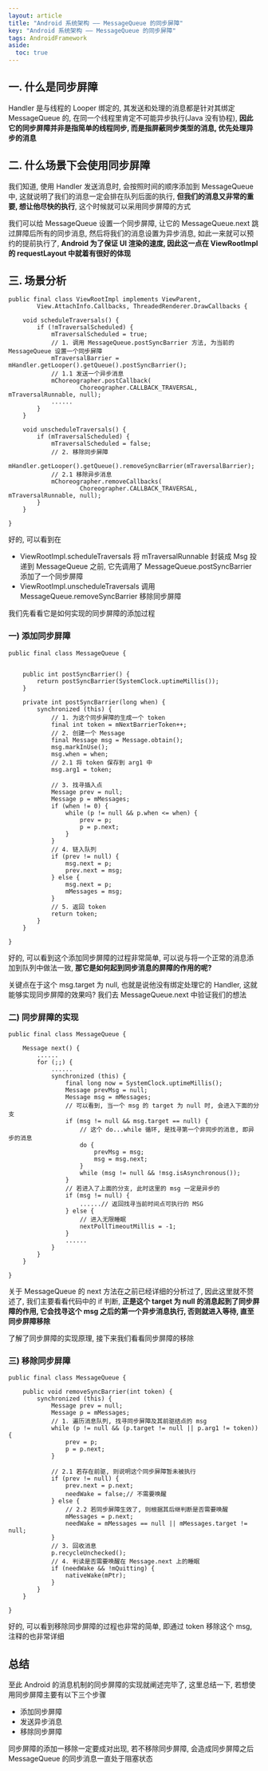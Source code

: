 ```yaml
---
layout: article
title: "Android 系统架构 —— MessageQueue 的同步屏障"
key: "Android 系统架构 —— MessageQueue 的同步屏障" 
tags: AndroidFramework
aside:
  toc: true
---
```


<!--more-->
## 一. 什么是同步屏障
Handler 是与线程的 Looper 绑定的, 其发送和处理的消息都是针对其绑定 MessageQueue 的, 在同一个线程里肯定不可能异步执行(Java 没有协程), **因此它的同步屏障并非是指简单的线程同步, 而是指屏蔽同步类型的消息, 优先处理异步的消息**

## 二. 什么场景下会使用同步屏障
我们知道, 使用 Handler 发送消息时, 会按照时间的顺序添加到 MessageQueue 中, 这就说明了我们的消息一定会排在队列后面的执行, **但我们的消息又非常的重要, 想让他尽快的执行**, 这个时候就可以采用同步屏障的方式

我们可以给 MessageQueue 设置一个同步屏障, 让它的 MessageQueue.next 跳过屏障后所有的同步消息, 然后将我们的消息设置为异步消息, 如此一来就可以预约的提前执行了, **Android 为了保证 UI 渲染的速度, 因此这一点在 ViewRootImpl 的 requestLayout 中就着有很好的体现**

<!--more-->

## 三. 场景分析
```
public final class ViewRootImpl implements ViewParent,
        View.AttachInfo.Callbacks, ThreadedRenderer.DrawCallbacks {
    
    void scheduleTraversals() {
        if (!mTraversalScheduled) {
            mTraversalScheduled = true;
            // 1. 调用 MessageQueue.postSyncBarrier 方法, 为当前的 MessageQueue 设置一个同步屏障
            mTraversalBarrier = mHandler.getLooper().getQueue().postSyncBarrier();
            // 1.1 发送一个异步消息
            mChoreographer.postCallback(
                    Choreographer.CALLBACK_TRAVERSAL, mTraversalRunnable, null);
            ......
        }
    }

    void unscheduleTraversals() {
        if (mTraversalScheduled) {
            mTraversalScheduled = false;
            // 2. 移除同步屏障
            mHandler.getLooper().getQueue().removeSyncBarrier(mTraversalBarrier);
            // 2.1 移除异步消息
            mChoreographer.removeCallbacks(
                    Choreographer.CALLBACK_TRAVERSAL, mTraversalRunnable, null);
        }
    }
                
}
```
好的, 可以看到在 
- ViewRootImpl.scheduleTraversals 将 mTraversalRunnable 封装成 Msg 投递到 MessageQueue 之前, 它先调用了 MessageQueue.postSyncBarrier 添加了一个同步屏障
- ViewRootImpl.unscheduleTraversals 调用 MessageQueue.removeSyncBarrier 移除同步屏障

我们先看看它是如何实现的同步屏障的添加过程

### 一) 添加同步屏障
```
public final class MessageQueue {
    
    
    public int postSyncBarrier() {
        return postSyncBarrier(SystemClock.uptimeMillis());
    }

    private int postSyncBarrier(long when) {
        synchronized (this) {
            // 1. 为这个同步屏障的生成一个 token
            final int token = mNextBarrierToken++;
            // 2. 创建一个 Message
            final Message msg = Message.obtain();
            msg.markInUse();
            msg.when = when;
            // 2.1 将 token 保存到 arg1 中
            msg.arg1 = token;
            
            // 3. 找寻插入点
            Message prev = null;
            Message p = mMessages;
            if (when != 0) {
                while (p != null && p.when <= when) {
                    prev = p;
                    p = p.next;
                }
            }
            // 4. 链入队列
            if (prev != null) { 
                msg.next = p;
                prev.next = msg;
            } else {
                msg.next = p;
                mMessages = msg;
            }
            // 5. 返回 token
            return token;
        }
    }
    
}
```
好的, 可以看到这个添加同步屏障的过程非常简单, 可以说与将一个正常的消息添加到队列中做法一致, **那它是如何起到同步消息的屏障的作用的呢?**

关键点在于这个 msg.target 为 null, 也就是说他没有绑定处理它的 Handler, 这就能够实现同步屏障的效果吗? 我们去  MessageQueue.next 中验证我们的想法

### 二) 同步屏障的实现
```
public final class MessageQueue {
    
    Message next() {
        ......
        for (;;) {
            ......
            synchronized (this) {
                final long now = SystemClock.uptimeMillis();
                Message prevMsg = null;
                Message msg = mMessages;
                // 可以看到, 当一个 msg 的 target 为 null 时, 会进入下面的分支
                if (msg != null && msg.target == null) {
                    // 这个 do...while 循环, 是找寻第一个非同步的消息, 即异步的消息
                    do {
                        prevMsg = msg;
                        msg = msg.next;
                    }
                    while (msg != null && !msg.isAsynchronous());
                }
                // 若进入了上面的分支, 此时这里的 msg 一定是异步的
                if (msg != null) {
                    ......// 返回找寻当前时间点可执行的 MSG
                } else {
                    // 进入无限睡眠
                    nextPollTimeoutMillis = -1;
                }
                ......
            }
        }
    }
    
}
```
关于 MessageQueue 的 next 方法在之前已经详细的分析过了, 因此这里就不赘述了, 我们主要看看代码中的 if 判断, **正是这个 target 为 null 的消息起到了同步屏障的作用, 它会找寻这个 msg 之后的第一个异步消息执行, 否则就进入等待, 直至同步屏障移除**

了解了同步屏障的实现原理, 接下来我们看看同步屏障的移除

### 三) 移除同步屏障
```
public final class MessageQueue {
    
    public void removeSyncBarrier(int token) {
        synchronized (this) {
            Message prev = null;
            Message p = mMessages;
            // 1. 遍历消息队列, 找寻同步屏障及其前驱结点的 msg
            while (p != null && (p.target != null || p.arg1 != token)) {
                prev = p;
                p = p.next;
            }
           
            // 2.1 若存在前驱, 则说明这个同步屏障暂未被执行
            if (prev != null) {
                prev.next = p.next;
                needWake = false;// 不需要唤醒
            } else {
                // 2.2 若同步屏障生效了, 则根据其后继判断是否需要唤醒
                mMessages = p.next;
                needWake = mMessages == null || mMessages.target != null;
            }
            // 3. 回收消息
            p.recycleUnchecked();
            // 4. 判读是否需要唤醒在 Message.next 上的睡眠
            if (needWake && !mQuitting) {
                nativeWake(mPtr);
            }
        }
    }
    
}
```
好的, 可以看到移除同步屏障的过程也非常的简单, 即通过 token 移除这个 msg, 注释的也非常详细

## 总结
至此 Android 的消息机制的同步屏障的实现就阐述完毕了, 这里总结一下, 若想使用同步屏障主要有以下三个步骤
- 添加同步屏障
- 发送异步消息
- 移除同步屏障

同步屏障的添加一移除一定要成对出现, 若不移除同步屏障, 会造成同步屏障之后 MessageQueue 的同步消息一直处于阻塞状态
